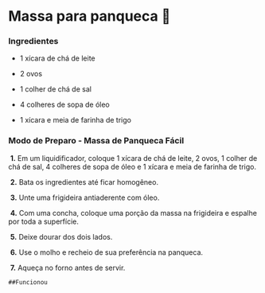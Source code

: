 # Massa para panqueca :pancakes:

### Ingredientes

- 1 xícara de chá de leite

- 2 ovos

- 1 colher de chá de sal

- 4 colheres de sopa de óleo

- 1 xícara e meia de farinha de trigo

  

### Modo de Preparo - Massa de Panqueca Fácil

​	**1.** Em um liquidificador, coloque 1 xícara de chá de leite, 2 ovos, 1 colher de chá de sal, 4 colheres de sopa de óleo e 1 xícara e meia de farinha de trigo.

​	**2.** Bata os ingredientes até ficar homogêneo.

​	**3.** Unte uma frigideira antiaderente com óleo.

​	**4.** Com uma concha, coloque uma porção da massa na frigideira e espalhe por toda a superfície.

​	**5.** Deixe dourar dos dois lados.

​	**6.** Use o molho e recheio de sua preferência na panqueca.

​	**7.** Aqueça no forno antes de servir.

    ##Funcionou

